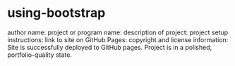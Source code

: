 # using-bootstrap
author name:
project or program name:
description of project:
project setup instructions:
link to site on GitHub Pages:
copyright and license information:
Site is successfully deployed to GitHub pages.
Project is in a polished, portfolio-quality state.
